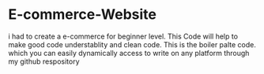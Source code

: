 # E-commerce-Website
i had  to create a e-commerce for beginner level. This Code will help to make good code understablity and clean code. This is the boiler palte code. which you can easily dynamically access to write on any platform through my github respository
